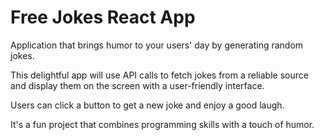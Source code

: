 # Free Jokes React App
<p>Application that brings humor to your users' day by generating random jokes.</p>
<p>This delightful app will use API calls to fetch jokes from a reliable source 
and display them on the screen with a user-friendly interface.</p>
<p>Users can click a button to get a new joke and enjoy a good laugh.</p>
<p>It's a fun project that combines programming skills with a touch of humor.</p>

